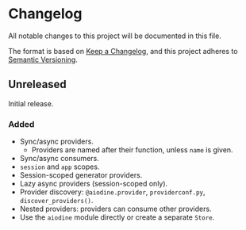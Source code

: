 # Changelog

All notable changes to this project will be documented in this file.

The format is based on [Keep a Changelog](https://keepachangelog.com/en/1.0.0/),
and this project adheres to [Semantic Versioning](https://semver.org/spec/v2.0.0.html).

## Unreleased

Initial release.

### Added

- Sync/async providers.
  - Providers are named after their function, unless `name` is given.
- Sync/async consumers.
- `session` and `app` scopes.
- Session-scoped generator providers.
- Lazy async providers (session-scoped only).
- Provider discovery: `@aiodine.provider`, `providerconf.py`, `discover_providers()`.
- Nested providers: providers can consume other providers.
- Use the `aiodine` module directly or create a separate `Store`.
